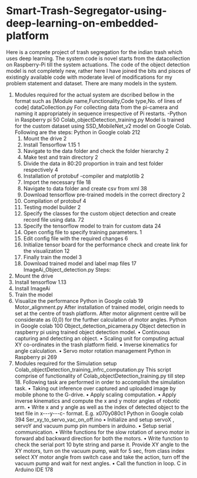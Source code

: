 # Smart-Trash-Segregator-using-deep-learning-on-embedded-platform
Here is a compete project of trash segregation for the indian trash which uses deep learning. The system code is novel starts from the datacollection on Raspberry-Pi till the system actuations. The code of the object detection model is not completely new, rather here I have joined the bits and pisces of existingly available code with moderate level of modifications for my problem statement and dataset. There are many models in the system. 

1) Modules required for the actual system are dscribed bellow in the format such as [Module name,Functionality,Code type,No. of lines of code]
dataCollection.py	For collecting data from the pi-camera and naming it appropriately in sequence irrespective of Pi restarts. -Python
in Raspberry pi	50
Colab_objectDetection_training.py	Model is trained for the custom dataset using SSD_MobileNet_v2 model on Google Colab. Following are the steps:	Python
in Google colab	212
	1)	Mount the drive		2
	2)	Install Tensorflow 1.15		1
	3)	Navigate to the data folder and check the folder hierarchy 		2
	4)	Make test and train directory		2
	5)	Divide the data in 80:20 proportion in train and test folder respectively		4
	6)	Installation of protobuf -compiler and matplotlib		2
	7)	Import the necessary file		18
	8)	Navigate to data folder and create csv from xml		38
	9)	Download tensorflow pre-trained models in the correct directory		2
	10)	 Compilation of protobuf		4
	11)	 Testing model builder		2
	12)	 Specify the classes for the custom object detection and create record file using data.		72
	13)	Specify the tensorflow model to train for custom data		24
	14)	Open config file to specify training parameters.		1
	15)	Edit config file with the required changes		6
	16)	Initialize tensor board for the performance check  and create link for the visualization		12
	17)	 Finally train the model		3
	18)	 Download trained model and label map files		17
ImageAi_Object_detection.py	Steps:
1)	Mount the drive
2)	Install tensorflow 1.13
3)	Install ImageAi
4)	Train the model
5)	Visualize the performance	Python  in Google colab	19
Motor_alignment.py	After installation of trained model, origin needs to set at the centre of trash platform.
After motor alignment centre will be considerate as (0,0) for the further calculation of motor angles.	Python in Google colab	100
Object_detection_picamera.py	Object detection in raspberry pi using trained object detection model.
•	Continuous capturing and detecting an object.
•	Scaling unit for computing actual XY co-ordinates in the trash platform field.
•	Inverse kinematics for angle calculation.
•	Servo motor rotation management	Python
in Raspberry pi	269
2) Modules required for the Simulation setup
Colab_objectDetection_training_infrc_computation.py	This script comprise of functionality of Colab_objectDetection_training.py till step 18. Following task are performed in order to accomplish the simulation task.
•	Taking out inference over captured and uploaded image by mobile phone to the G-drive.
•	Apply scaling computation.
•	Apply inverse kinematics and compute the x and y motor angles of robotic arm.
•	Write x and y angle as well as the index of detected object to the text file in x---y---c- format. E.g. x070y080c1	Python in Google colab	394
Ser_xy_to_servo_vac_on_off.ino	•	Initialize and setup servoX , servoY and vacuum pump pin numbers in arduino.
•	Setup serial communication.
•	Write functions for the slow rotation of servo motor in forward abd backward direction for both the motors.
•	Write function to check the serial port 10 byte string and parse it. Provide XY angle to the XY motors, turn on the vacuum pump, wait for 5 sec, from class index select XY motor angle from switch case and take the action, turn off the vacuum pump and wait for next angles. 
•	Call the function in loop.	C in Arduino IDE	178
